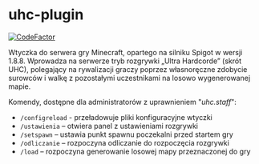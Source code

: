# uhc-plugin

[![CodeFactor](https://www.codefactor.io/repository/github/skowrxn/uhc-plugin/badge/main)](https://www.codefactor.io/repository/github/skowrxn/uhc-plugin/overview/main)

Wtyczka do serwera gry Minecraft, opartego na silniku Spigot w wersji 1.8.8. Wprowadza na serwerze tryb rozgrywki „Ultra Hardcorde” (skrót UHC), polegający na rywalizacji graczy poprzez własnoręczne zdobycie surowców i walkę z pozostałymi uczestnikami na losowo wygenerowanej mapie. 

Komendy, dostępne dla administratorów z uprawnieniem "*uhc.staff*":
- `/configreload`  - przeładowuje pliki konfiguracyjne wtyczki
- `/ustawienia` – otwiera panel z ustawieniami rozgrywki
- `/setspawn` – ustawia punkt spawnu poczekalni przed startem gry
- `/odliczanie` – rozpoczyna odliczanie do rozpoczęcia rozgrywki
- `/load` – rozpoczyna generowanie losowej mapy przeznaczonej do gry
